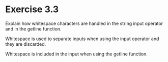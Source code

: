 Exercise 3.3
============

Explain how whitespace characters are handled in the string input operator and in the getline function.

Whitespace is used to separate inputs when using the input operator and they are discarded.

Whitespace is included in the input when using the getline function.

